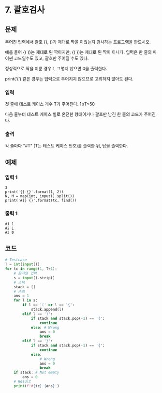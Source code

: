 # 7. 괄호검사

## 문제


주어진 입력에서 괄호 {}, ()가 제대로 짝을 이뤘는지 검사하는 프로그램을 만드시오.


예를 들어 {( )}는 제대로 된 짝이지만, {( })는 제대로 된 짝이 아니다. 입력은 한 줄의 파이썬 코드일수도 있고, 괄호만 주어질 수도 있다.


정상적으로 짝을 이룬 경우 1, 그렇지 않으면 0을 출력한다.


print(‘{‘) 같은 경우는 입력으로 주어지지 않으므로 고려하지 않아도 된다.



### 입력


첫 줄에 테스트 케이스 개수 T가 주어진다. 1≤T≤50

다음 줄부터 테스트 케이스 별로 온전한 형태이거나 괄호만 남긴 한 줄의 코드가 주어진다.

### 출력

각 줄마다 "#T" (T는 테스트 케이스 번호)를 출력한 뒤, 답을 출력한다.





## 예제

### 입력 1

```
3
print('{} {}'.format(1, 2))
N, M = map(int, input().split())
print('#{} {}'.format(tc, find())
```

### 출력 1

```
#1 1
#2 1
#3 0
```





## 코드

```python
# Testcase
T = int(input())
for tc in range(1, T+1):
    # 문자열 입력
    s = input().strip()
    # 스택
    stack = []
    # 순회
    ans = 1
    for l in s:
        if l == '(' or l == '{':
            stack.append(l)
        elif l == ')':
            if stack and stack.pop(-1) == '(':
                continue
            else: # Wrong
                ans = 0
                break
        elif l == '}':
            if stack and stack.pop(-1) == '{':
                continue
            else:
                # Wrong
                ans = 0
                break
    if stack: # Not empty
        ans = 0
    # Result
    print(f'#{tc} {ans}')
```
